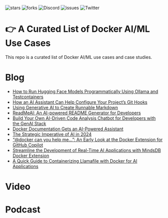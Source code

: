 ![stars](https://img.shields.io/github/stars/collabnix/docker-aiml-stories)
![forks](https://img.shields.io/github/forks/collabnix/docker-aiml-stories)
![Discord](https://img.shields.io/discord/1020180904129335379)
![issues](https://img.shields.io/github/issues/collabnix/docker-aiml-stories)
![Twitter](https://img.shields.io/twitter/follow/collabnix?style=social)

# 👉 A Curated List of Docker AI/ML Use Cases

This repo is a curated list of Docker AI/ML use cases and case studies.

# Blog

- [How to Run Hugging Face Models Programmatically Using Ollama and Testcontainers
](https://www.docker.com/blog/how-to-run-hugging-face-models-programmatically-using-ollama-and-testcontainers/)
- [How an AI Assistant Can Help Configure Your Project’s Git Hooks](https://www.docker.com/blog/how-an-ai-assistant-can-help-configure-your-projects-git-hooks/)
- [Using Generative AI to Create Runnable Markdown](https://www.docker.com/blog/using-generative-ai-to-create-runnable-markdown/)
- [ReadMeAI: An AI-powered README Generator for Developers](https://www.docker.com/blog/readmeai-an-ai-powered-readme-generator-for-developers/)
- [Build Your Own AI-Driven Code Analysis Chatbot for Developers with the GenAI Stack](https://www.docker.com/blog/build-your-own-ai-driven-code-analysis-chatbot-genai-stack/)
- [Docker Documentation Gets an AI-Powered Assistant](https://www.docker.com/blog/docker-documentation-ai-powered-assistant/)
- [The Strategic Imperative of AI in 2024](https://www.docker.com/blog/the-strategic-imperative-of-ai-in-2024/)
- [“@docker can you help me…”: An Early Look at the Docker Extension for GitHub Copilot](https://www.docker.com/blog/preview-docker-extension-for-github-copilot/)
- [Streamline the Development of Real-Time AI Applications with MindsDB Docker Extension](https://www.docker.com/blog/mindsdb-docker-extension/)
- [A Quick Guide to Containerizing Llamafile with Docker for AI Applications](https://www.docker.com/blog/a-quick-guide-to-containerizing-llamafile-with-docker-for-ai-applications/)

# Video


# Podcast



